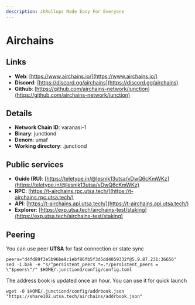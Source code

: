 ```yaml
---
description: zkRollups Made Easy For Everyone
---
```


# Airchains

## Links

* **Web**: [https://www.airchains.io/](https://www.airchains.io/)
* **Discord**: [https://discord.gg/airchains](https://discord.gg/airchains)
* **Github**: [https://github.com/airchains-network/junction](https://github.com/airchains-network/junction)

## **Details**

* **Network Chain ID**: varanasi-1
* **Binary**: junctiond
* **Denom**: umaf
* **Working directory**: .junctiond

## Public services

* **Guide (RU)**: [https://teletype.in/@lesnik13utsa/vDwQ6cKmWKz](https://teletype.in/@lesnik13utsa/vDwQ6cKmWKz)
* **RPC**: [https://t-airchains.rpc.utsa.tech/](https://t-airchains.rpc.utsa.tech/)
* **API**: [https://t-airchains.api.utsa.tech/](https://t-airchains.api.utsa.tech/)
* **Explorer**: [https://exp.utsa.tech/airchains-test/staking](https://exp.utsa.tech/airchains-test/staking)

## Peering

You can use peer **UTSA** for fast connection or state sync

```shell
peers="d4fd89f3e5b96be9c1ebf86fb5f3d5dd4059332f@5.9.87.231:36656"
sed -i.bak -e "s/^persistent_peers *=.*/persistent_peers = \"$peers\"/" $HOME/.junctiond/config/config.toml
```

The address book is updated once an hour. You can use it for quick launch

```shell
wget -O $HOME/.junctiond/config/addrbook.json "https://share102.utsa.tech/airchains/addrbook.json"
```

